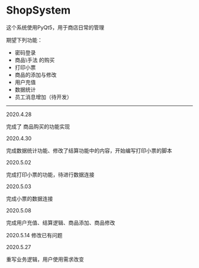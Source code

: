 # ShopSystem

这个系统使用PyQt5，用于商店日常的管理

期望下列功能：

- 密码登录
- 商品\手法 的购买
- 打印小票
- 商品的添加与修改
- 用户充值
- 数据统计
- 员工消息增加（待开发）

-----

2020.4.28

完成了 商品购买的功能实现

2020.4.30

完成数据统计功能、修改了结算功能中的内容，开始编写打印小票的脚本

2020.5.02

完成打印小票的功能，待进行数据连接

2020.5.03

完成小票的数据连接

2020.5.08

完成用户充值、结算逻辑、商品添加、商品修改

2020.5.14
修改已有问题

2020.5.27

重写业务逻辑，用户使用需求改变